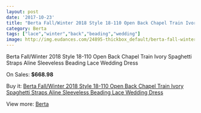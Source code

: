 ```yaml
---
layout: post
date: '2017-10-23'
title: "Berta Fall/Winter 2018 Style 18-110 Open Back Chapel Train Ivory Spaghetti Straps Aline Sleeveless Beading Lace Wedding Dress"
category: Berta
tags: ["lace","winter","back","beading","wedding"]
image: http://img.eudances.com/24895-thickbox_default/berta-fall-winter-2018-style-18-110-open-back-chapel-train-ivory-spaghetti-straps-aline-sleeveless-beading-lace-wedding-dress.jpg
---
```

Berta Fall/Winter 2018 Style 18-110 Open Back Chapel Train Ivory Spaghetti Straps Aline Sleeveless Beading Lace Wedding Dress

On Sales: **$668.98**
<a href="https://www.eudances.com/en/berta/8258-berta-fall-winter-2018-style-18-110-open-back-chapel-train-ivory-spaghetti-straps-aline-sleeveless-beading-lace-wedding-dress.html"><amp-img layout="responsive" width="600" height="600" src="//img.eudances.com/24895-thickbox_default/berta-fall-winter-2018-style-18-110-open-back-chapel-train-ivory-spaghetti-straps-aline-sleeveless-beading-lace-wedding-dress.jpg" alt="Berta Fall/Winter 2018 Style 18-110 Open Back Chapel Train Ivory Spaghetti Straps Aline Sleeveless Beading Lace Wedding Dress 0" /></a>
<a href="https://www.eudances.com/en/berta/8258-berta-fall-winter-2018-style-18-110-open-back-chapel-train-ivory-spaghetti-straps-aline-sleeveless-beading-lace-wedding-dress.html"><amp-img layout="responsive" width="600" height="600" src="//img.eudances.com/24900-thickbox_default/berta-fall-winter-2018-style-18-110-open-back-chapel-train-ivory-spaghetti-straps-aline-sleeveless-beading-lace-wedding-dress.jpg" alt="Berta Fall/Winter 2018 Style 18-110 Open Back Chapel Train Ivory Spaghetti Straps Aline Sleeveless Beading Lace Wedding Dress 1" /></a>
<a href="https://www.eudances.com/en/berta/8258-berta-fall-winter-2018-style-18-110-open-back-chapel-train-ivory-spaghetti-straps-aline-sleeveless-beading-lace-wedding-dress.html"><amp-img layout="responsive" width="600" height="600" src="//img.eudances.com/24899-thickbox_default/berta-fall-winter-2018-style-18-110-open-back-chapel-train-ivory-spaghetti-straps-aline-sleeveless-beading-lace-wedding-dress.jpg" alt="Berta Fall/Winter 2018 Style 18-110 Open Back Chapel Train Ivory Spaghetti Straps Aline Sleeveless Beading Lace Wedding Dress 2" /></a>
<a href="https://www.eudances.com/en/berta/8258-berta-fall-winter-2018-style-18-110-open-back-chapel-train-ivory-spaghetti-straps-aline-sleeveless-beading-lace-wedding-dress.html"><amp-img layout="responsive" width="600" height="600" src="//img.eudances.com/24898-thickbox_default/berta-fall-winter-2018-style-18-110-open-back-chapel-train-ivory-spaghetti-straps-aline-sleeveless-beading-lace-wedding-dress.jpg" alt="Berta Fall/Winter 2018 Style 18-110 Open Back Chapel Train Ivory Spaghetti Straps Aline Sleeveless Beading Lace Wedding Dress 3" /></a>
<a href="https://www.eudances.com/en/berta/8258-berta-fall-winter-2018-style-18-110-open-back-chapel-train-ivory-spaghetti-straps-aline-sleeveless-beading-lace-wedding-dress.html"><amp-img layout="responsive" width="600" height="600" src="//img.eudances.com/24897-thickbox_default/berta-fall-winter-2018-style-18-110-open-back-chapel-train-ivory-spaghetti-straps-aline-sleeveless-beading-lace-wedding-dress.jpg" alt="Berta Fall/Winter 2018 Style 18-110 Open Back Chapel Train Ivory Spaghetti Straps Aline Sleeveless Beading Lace Wedding Dress 4" /></a>
<a href="https://www.eudances.com/en/berta/8258-berta-fall-winter-2018-style-18-110-open-back-chapel-train-ivory-spaghetti-straps-aline-sleeveless-beading-lace-wedding-dress.html"><amp-img layout="responsive" width="600" height="600" src="//img.eudances.com/24896-thickbox_default/berta-fall-winter-2018-style-18-110-open-back-chapel-train-ivory-spaghetti-straps-aline-sleeveless-beading-lace-wedding-dress.jpg" alt="Berta Fall/Winter 2018 Style 18-110 Open Back Chapel Train Ivory Spaghetti Straps Aline Sleeveless Beading Lace Wedding Dress 5" /></a>

Buy it: [Berta Fall/Winter 2018 Style 18-110 Open Back Chapel Train Ivory Spaghetti Straps Aline Sleeveless Beading Lace Wedding Dress](https://www.eudances.com/en/berta/8258-berta-fall-winter-2018-style-18-110-open-back-chapel-train-ivory-spaghetti-straps-aline-sleeveless-beading-lace-wedding-dress.html "Berta Fall/Winter 2018 Style 18-110 Open Back Chapel Train Ivory Spaghetti Straps Aline Sleeveless Beading Lace Wedding Dress")

View more: [Berta](https://www.eudances.com/en/110-berta "Berta")